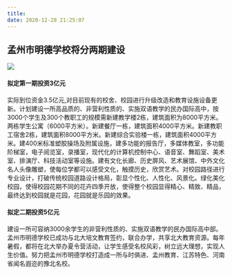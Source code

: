```yaml
---
title: 
date: 2020-12-28 21:25:07
---
```


## 孟州市明德学校将分两期建设
![](/images/main.jpeg)
#### 拟定第一期投资3亿元
实际到位资金3.5亿元,对目前现有的校舍、校园进行升级改造和教育设施设备更新。计划建设一所高品质的、非营利性质的、实施双语教学的民办国际高中，按3000个学生及300个教职工的规模需新建教学楼2栋，建筑面积为8000平方米。两栋学生公寓（6000平方米）。新建餐厅一栋，建筑面积4000平方米。新建教职工宿舍2栋，建筑面积8000平方米。新建综合实验楼一栋，建筑面积4000平方米。建400米标准塑胶操场及附属设施，建多功能的报告厅，多媒体教室，多功能阶梯室，电子阅览室，录播室，现代化的计算机控制中心、语音室、舞蹈室、美术室、排演厅、科技活动室等设施。建有文化长廊、历史屏风、艺术展馆、中外文化名人头像雕塑，使每位学都可以感受文化，触摸历史，欣赏艺术。对校园路径进行专业设计，打破传统校园道路设计格局，彰显个性化、人性化、风景化。绿化美化校园，使得校园花期不同的花卉四季开放，使得整个校园显得精心、精致、精品，最终达到校园就是花园，花园就是乐园的效果。

#### 拟定二期投资5亿元
建设一所可容纳3000余学生的非营利性质的、实施双语教学的民办国际高中部。孟州市明德学校已成功与北大培文教育签约，联合办学，共享北大教育资源。每年暑假，都将在北大举办夏令营活动，让学生感受名校风彩，树立远大理想，实现人生价值。努力把孟州市明德学校打造成一所与时俱进、孟州教育、江苏特色、河南省闻名遐迩的豫北名校。


